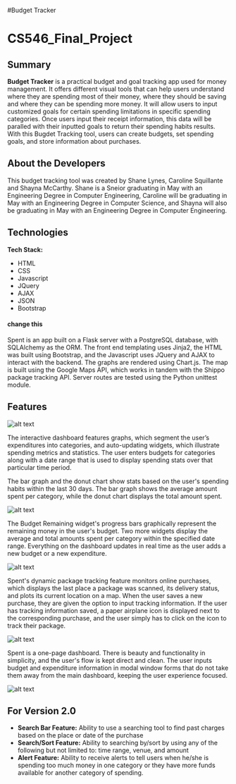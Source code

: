 #Budget Tracker
# CS546_Final_Project


## Summary

**Budget Tracker** is a practical budget and goal tracking app used for money management. It offers different visual tools that can help users understand where they are spending most of their money, where they should be saving and where they can be spending more money. It will allow users to input customized goals for certain spending limitations in specific spending categories. Once users input their receipt information, this data will be paralled with their inputted goals to return their spending habits results. With this Bugdet Tracking tool, users can create budgets, set spending goals, and store information about purchases.


## About the Developers

This budget tracking tool was created by Shane Lynes, Caroline Squillante and Shayna McCarthy. Shane is a Sneior graduating in May with an Engineering Degree in Computer Engineering, Caroline will be graduating in May with an Engineering Degree in Computer Science, and Shayna will also be graduating in May with an Engineering Degree in Computer Engineering. 

## Technologies

**Tech Stack:**

- HTML
- CSS
- Javascript
- JQuery
- AJAX
- JSON
- Bootstrap

#### change this 

Spent is an app built on a Flask server with a PostgreSQL database, with SQLAlchemy as the ORM. The front end templating uses Jinja2, the HTML was built using Bootstrap, and the Javascript uses JQuery and AJAX to interact with the backend. The graphs are rendered using Chart.js. The map is built using the Google Maps API, which works in tandem with the Shippo package tracking API. Server routes are tested using the Python unittest module.


## Features

![alt text](https://github.com/emilydowgialo/Spent/blob/master/static/spent-login-screenshot.png "Spent Login")


The interactive dashboard features graphs, which segment the user’s expenditures into categories, and auto-updating widgets, which illustrate spending metrics and statistics. The user enters budgets for categories along with a date range that is used to display spending stats over that particular time period.

The bar graph and the donut chart show stats based on the user's spending habits within the last 30 days. The bar graph shows the average amount spent per category, while the donut chart displays the total amount spent.


![alt text](https://github.com/emilydowgialo/Spent/blob/master/static/spent-dashboard-screenshot.png "Spent dashboard")

The Budget Remaining widget's progress bars graphically represent the remaining money in the user's budget. Two more widgets display the average and total amounts spent per category within the specified date range. Everything on the dashboard updates in real time as the user adds a new budget or a new expenditure.


![alt text](https://github.com/emilydowgialo/Spent/blob/master/static/spent-widget-screenshot.png "Spent widgets")


Spent's dynamic package tracking feature monitors online purchases, which displays the last place a package was scanned, its delivery status, and plots its current location on a map. When the user saves a new purchase, they are given the option to input tracking information. If the user has tracking information saved, a paper airplane icon is displayed next to the corresponding purchase, and the user simply has to click on the icon to track their package.


![alt text](https://github.com/emilydowgialo/Spent/blob/master/static/spent-map-screenshot.png "Spent package track")


Spent is a one-page dashboard. There is beauty and functionality in simplicity, and the user's flow is kept direct and clean. The user inputs budget and expenditure information in modal window forms that do not take them away from the main dashboard, keeping the user experience focused.


![alt text](https://github.com/emilydowgialo/Spent/blob/master/static/spent-modal-screenshot.png "Spent modals")


## For Version 2.0

- **Search Bar Feature:** Ability to use a searching tool to find past charges based on the place or date of the purchase
- **Search/Sort Feature:** Ability to searching by/sort by using any of the following but not limited to: time range, venue, and amount
- **Alert Feature:** Ability to receive alerts to tell users when he/she is spending too much money in one category or they have more funds available for another category of spending. 

